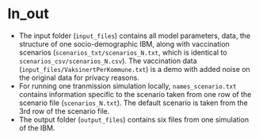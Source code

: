 # In_out

- The input folder (<code>input_files</code>) contains all model parameters, data, the structure of one socio-demographic IBM, along with vaccination scenarios (<code>scenarios_txt/scenarios_N.txt</code>, which is identical to <code>scenarios_csv/scenarios_N.csv</code>). The vaccination data (<code>input_files/VaksinertPerKommune.txt</code>) is a demo with added noise on the original data for privacy reasons. 
- For running one tranmission simulation locally, <code>names_scenario.txt</code> contains information specific to the scenario taken from one row of the scenario file (<code>scenarios_N.txt</code>). The default scenario is taken from the 3rd row of the scenario file. 
- The output folder (<code>output_files</code>) contains six files from one simulation of the IBM. 
